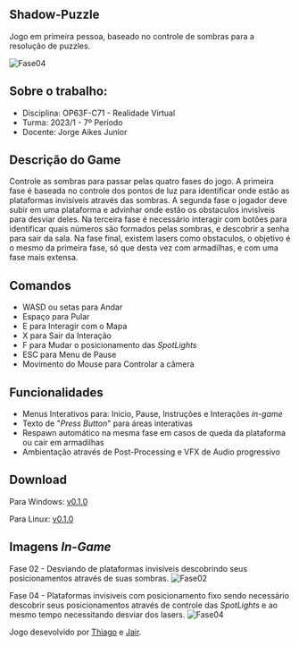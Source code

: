 ## Shadow-Puzzle
Jogo em primeira pessoa, baseado no controle de sombras para a resolução de puzzles.

![Fase04](https://i.imgur.com/rbftFj4.png)  

## Sobre o trabalho:

* Disciplina: OP63F-C71 - Realidade Virtual
* Turma: 2023/1 - 7º Período
* Docente: Jorge Aikes Junior

## Descrição do Game
Controle as sombras para passar pelas quatro fases do jogo. A primeira fase é baseada no controle dos pontos de luz para identificar onde estão as plataformas invisíveis através das sombras. A segunda fase o jogador deve subir em uma plataforma e advinhar onde estão os obstaculos invisĩveis para desviar deles. Na terceira fase é necessário interagir com botôes para identificar quais números são formados pelas sombras, e descobrir a senha para sair da sala. Na fase final, existem lasers como obstaculos, o objetivo é o mesmo da primeira fase, só que desta vez com armadilhas, e com uma fase mais extensa. 

## Comandos 
* WASD ou setas para Andar
* Espaço para Pular
* E para Interagir com o Mapa
* X para Sair da Interação
* F para Mudar o posicionamento das *SpotLights*
* ESC para Menu de Pause
* Movimento do Mouse para Controlar a câmera

## Funcionalidades
* Menus Interativos para: Inicio, Pause, Instruções e Interações *in-game*
* Texto de "*Press Button*" para áreas interativas
* Respawn automático na mesma fase em casos de queda da plataforma ou cair em armadilhas
* Ambientação através de Post-Processing e VFX de Audio progressivo

## Download
Para Windows: [v0.1.0](https://github.com/thiagodalsanto/shadow-puzzle/releases/tag/Windows-v0.1.0)

Para Linux: [v0.1.0](https://github.com/thiagodalsanto/shadow-puzzle/releases/tag/Linux-v0.1.0)


## Imagens *In-Game*

Fase 02 - Desviando de plataformas invisíveis descobrindo seus posicionamentos através de suas sombras.
![Fase02](https://i.imgur.com/eHcaEGb.png)

Fase 04 - Plataformas invisiveis com posicionamento fixo sendo necessário descobrir seus posicionamentos através de controle das *SpotLights* e ao mesmo tempo necessitando desviar dos lasers.
![Fase04](https://i.imgur.com/rbftFj4.png)  




Jogo desevolvido por [Thiago](https://github.com/thiagodalsanto) e [Jair](https://github.com/Evon09).
